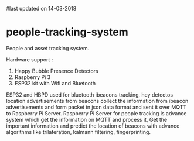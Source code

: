 #last updated on 14-03-2018 
# people-tracking-system
People and asset tracking system.
 
Hardware support : 
   1. Happy Bubble Presence Detectors 
   2. Raspberry Pi 3
   3. ESP32 kit with Wifi and Bluetooth
   
ESP32 and HBPD used for bluetooth ibeacons tracking, hey detectos location advertisements from beacons
collect the information from ibeacon advertisements and form packet in json data format and sent it over MQTT to 
Raspberry Pi Server.
Raspberry Pi Server for people tracking is advance system which get the information on MQTT and process it, 
Get the important information and predict the location of beacons with advance algorithms like trilateration, 
kalmann filtering, fingerprinting.   